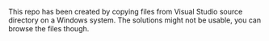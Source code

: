 This repo has been created by copying files from Visual Studio source directory on a Windows system.
The solutions might not be usable, you can browse the files though.
